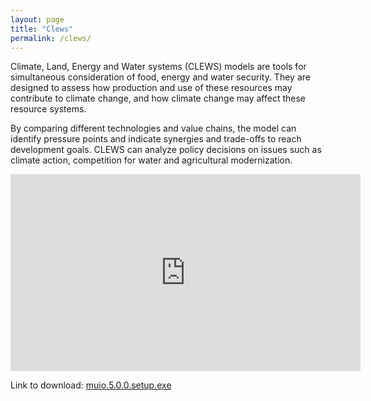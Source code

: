 ```yaml
---
layout: page
title: "Clews"
permalink: /clews/
---
```



Climate, Land, Energy and Water systems (CLEWS) models are tools for simultaneous consideration of food, energy and water security. They are designed to assess how production and use of these resources may contribute to climate change, and how climate change may affect these resource systems.

By comparing different technologies and value chains, the model can identify pressure points and indicate synergies and trade-offs to reach development goals. CLEWS can analyze policy decisions on issues such as climate action, competition for water and agricultural modernization.


<div style="text-align: center;">
    <iframe width="560" height="315" src="https://www.youtube.com/embed/9Kg_mXQMSt0" frameborder="0" allowfullscreen></iframe>
</div>

Link to download: [muio.5.0.0.setup.exe](/files/muio.5.0.0.setup.exe)